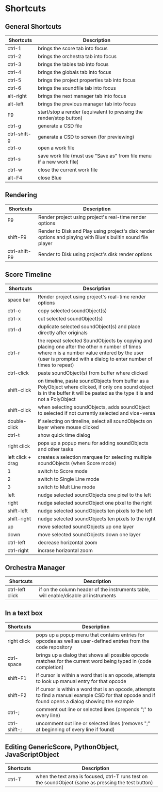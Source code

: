# Shortcuts

## General Shortcuts

| Shortcuts    | Description                                                           |
| ------------ | --------------------------------------------------------------------- |
| ctrl-1       | brings the score tab into focus                                       |
| ctrl-2       | brings the orchestra tab into focus                                   |
| ctrl-3       | brings the tables tab into focus                                      |
| ctrl-4       | brings the globals tab into focus                                     |
| ctrl-5       | brings the project properties tab into focus                          |
| ctrl-6       | brings the soundfile tab into focus                                   |
| alt-right    | brings the next manager tab into focus                                |
| alt-left     | brings the previous manager tab into focus                            |
| F9           | start/stop a render (equivalent to pressing the render/stop button)   |
| ctrl-g       | generate a CSD file                                                   |
| ctrl-shift-g | generate a CSD to screen (for previewing)                             |
| ctrl-o       | open a work file                                                      |
| ctrl-s       | save work file (must use "Save as" from file menu if a new work file) |
| ctrl-w       | close the current work file                                           |
| alt-F4       | close Blue                                                            |

## Rendering

| Shortcuts     | Description                                                                                                   |
| ------------- | ------------------------------------------------------------------------------------------------------------- |
| F9            | Render project using project's real-time render options                                                       |
| shift-F9      | Render to Disk and Play using project's disk render options and playing with Blue's builtin sound file player |
| ctrl-shift-F9 | Render to Disk using project's disk render options                                                            |


## Score Timeline

| Shortcuts         | Description                                                                                                                                                                                                     |
| ----------------- | --------------------------------------------------------------------------------------------------------------------------------------------------------------------------------------------------------------- |
| space bar         | Render project using project's real-time render options                                                                                                                                                                                    |
| ctrl-c            | copy selected soundObject(s)                                                                                                                                                                                    |
| ctrl-x            | cut selected soundObject(s)                                                                                                                                                                                     |
| ctrl-d            | duplicate selected soundObject(s) and place directly after originals                                                                                                                                            |
| ctrl-r            | the repeat selected SoundObjects by copying and placing one after the other n number of times where n is a number value entered by the user (user is prompted with a dialog to enter number of times to repeat) |
| ctrl-click        | paste soundObject(s) from buffer where clicked                                                                                                                                                                  |
| shift-click       | on timeline, paste soundObjects from buffer as a PolyObject where clicked, if only one sound object is in the buffer it will be pasted as the type it is and not a PolyObject                                   |
| shift-click       | when selecting soundObjects, adds soundObject to selected if not currently selected and vice-versa                                                                                                              |
| double-click      | if selecting on timeline, select all soundObjects on layer where mouse clicked                                                                                                                                  |
| ctrl-t            | show quick time dialog                                                                                                                                                                                          |
| right click       | pops up a popup menu for adding soundObjects and other tasks                                                                                                                                                    |
| left click + drag | creates a selection marquee for selecting multiple soundObjects (when Score mode)                                                                                                                               |
| 1                 | switch to Score mode                                                                                                                                                                                            |
| 2                 | switch to Single Line mode                                                                                                                                                                                      |
| 3                 | switch to Mult Line mode                                                                                                                                                                                        |
| left              | nudge selected soundObjects one pixel to the left                                                                                                                                                               |
| right             | nudge selected soundObject one pixel to the right                                                                                                                                                               |
| shift-left        | nudge selected soundObjects ten pixels to the left                                                                                                                                                              |
| shift-right       | nudge selected soundObjects ten pixels to the right                                                                                                                                                             |
| up                | move selected soundObjects up one layer                                                                                                                                                                         |
| down              | move selected soundObjects down one layer                                                                                                                                                                       |
| ctrl-left         | decrease horizontal zoom                                                                                                                                                                                        |
| ctrl-right        | incrase horizontal zoom                                                                                                                                                                                         |

##  Orchestra Manager


| Shortcuts       | Description                                                                           |
| --------------- | ------------------------------------------------------------------------------------- |
| ctrl-left click | if on the column header of the instruments table, will enable/disable all instruments |


## In a text box

| Shortcuts    | Description                                                                                                                                         |
| ------------ | --------------------------------------------------------------------------------------------------------------------------------------------------- |
| right click  | pops up a popup menu that contains entries for opcodes as well as user-defined entries from the code repository                                     |
| ctrl-space   | brings up a dialog that shows all possible opcode matches for the current word being typed in (code completion)                                     |
| shift-F1     | if cursor is within a word that is an opcode, attempts to look up manual entry for that opcode                                                      |
| shift-F2     | if cursor is within a word that is an opcode, attempts to find a manual example CSD for that opcode and if found opens a dialog showing the example |
| ctrl-;       | comment out line or selected lines (prepends ";" to every line)                                                                                     |
| ctrl-shift-; | uncomment out line or selected lines (removes ";" at beginning of every line if found)                                                              |

## Editing GenericScore, PythonObject, JavaScriptObject


| Shortcuts | Description                                                                                           |
| --------- | ----------------------------------------------------------------------------------------------------- |
| ctrl-T    | when the text area is focused, ctrl-T runs test on the soundObject (same as pressing the test button) |

